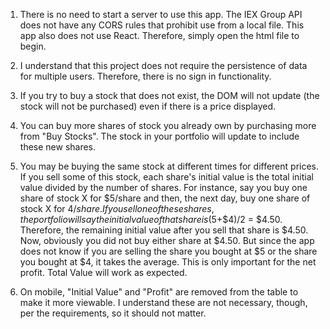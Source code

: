 1. There is no need to start a server to use this app. The IEX Group API does not have any CORS rules that prohibit use from a local file. This app also does not use React. Therefore, simply open the html file to begin.

2. I understand that this project does not require the persistence of data for multiple users. Therefore, there is no sign in functionality. 

3. If you try to buy a stock that does not exist, the DOM will not update (the stock will not be purchased) even if there is a price displayed.

4. You can buy more shares of stock you already own by purchasing more from "Buy Stocks". The stock in your portfolio will update to include these new shares.

5. You may be buying the same stock at different times for different prices. If you sell some of this stock, each share's initial value is the total initial value divided by the number of shares. For instance, say you buy one share of stock X for $5/share and then, the next day, buy one share of stock X for $4/share. If you sell one of these shares, the portfolio will say the initial value of that share is ($5+$4)/2 = $4.50. Therefore, the remaining initial value after you sell that share is $4.50. Now, obviously you did not buy either share at $4.50. But since the app does not know if you are selling the share you bought at $5 or the share you bought at $4, it takes the average. This is only important for the net profit. Total Value will work as expected.

6. On mobile, "Initial Value" and "Profit" are removed from the table to make it more viewable. I understand these are not necessary, though, per the requirements, so it should not matter.
